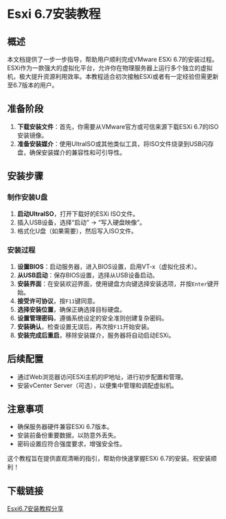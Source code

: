 # Esxi 6.7安装教程

## 概述

本文档提供了一步一步指导，帮助用户顺利完成VMware ESXi 6.7的安装过程。ESXi作为一款强大的虚拟化平台，允许你在物理服务器上运行多个独立的虚拟机，极大提升资源利用效率。本教程适合初次接触ESXi或者有一定经验但需更新至6.7版本的用户。

## 准备阶段

1. **下载安装文件**：首先，你需要从VMware官方或可信来源下载ESXi 6.7的ISO安装镜像。
2. **准备安装媒介**：使用UltraISO或其他类似工具，将ISO文件烧录到USB闪存盘，确保安装媒介的兼容性和可引导性。

## 安装步骤

### 制作安装U盘

1. **启动UltraISO**，打开下载好的ESXi ISO文件。
2. 插入USB设备，选择“启动” -> “写入硬盘映像”。
3. 格式化U盘（如果需要），然后写入ISO文件。

### 安装过程

1. **设置BIOS**：启动服务器，进入BIOS设置，启用VT-x（虚拟化技术）。
2. **从USB启动**：保存BIOS设置，选择从USB设备启动。
3. **安装界面**：在安装欢迎界面，使用键盘方向键选择安装选项，并按`Enter`键开始。
4. **接受许可协议**，按`F11`键同意。
5. **选择安装位置**，确保正确选择目标硬盘。
6. **设置管理密码**，遵循系统设定的安全准则创建复杂密码。
7. **安装确认**，检查设置无误后，再次按`F11`开始安装。
8. **安装完成后重启**，移除安装媒介，服务器将自动启动ESXi。

## 后续配置

- 通过Web浏览器访问ESXi主机的IP地址，进行初步配置和管理。
- 安装vCenter Server（可选），以便集中管理和调配虚拟机。

## 注意事项

- 确保服务器硬件兼容ESXi 6.7版本。
- 安装前备份重要数据，以防意外丢失。
- 密码设置应符合强度要求，增强安全性。

这个教程旨在提供直观清晰的指引，帮助你快速掌握ESXi 6.7的安装。祝安装顺利！

## 下载链接

[Esxi6.7安装教程分享](https://pan.quark.cn/s/8661057b91f4)